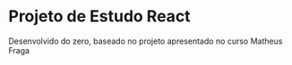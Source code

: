 # Projeto de Estudo React
Desenvolvido do zero, baseado no projeto apresentado no curso Matheus Fraga








